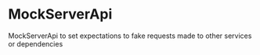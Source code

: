 # MockServerApi
MockServerApi to set expectations to fake requests made to other services or dependencies
